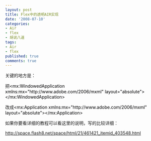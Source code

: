 ```yaml
---
layout: post
title: Flex中的透明AIR实现
date: '2008-07-10'
categories:
- Air
- flex
- 胡说八道
tags:
- Air
- flex
published: true
comments: true
---
```

<p>关键的地方是：</p>

<p>把<span style="color: #000102;">&lt;mx:WindowedApplication xmlns:mx="http://www.adobe.com/2006/mxml" layout="absolute"&gt;&lt;/mx:WindowedApplication&gt;</span></p>

<p>改成<span style="color: #000102;">&lt;mx:Application xmlns:mx="http://www.adobe.com/2006/mxml" layout="absolute"&gt;&lt;/mx:Application&gt;</span></p>

<p>如果你要看详细的教程可以看这里的说明，写的比较详细：</p>

<p><a href="http://space.flash8.net/space/html/21/461421_itemid_403548.html" target="_blank">http://space.flash8.net/space/html/21/461421_itemid_403548.html</a></p>
